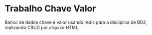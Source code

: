 # Trabalho Chave Valor
Banco de dados chave e valor usando redis para a disciplina de BD2, realizando CRUD por arquivo HTML
